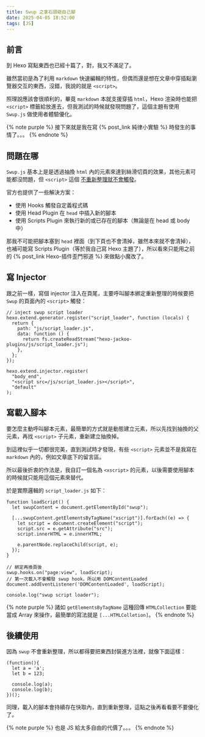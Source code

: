 ```yaml
---
title: Swup 之拿石頭砸自己腳
date: 2025-04-05 18:52:00
tags: [JS]
---
```


## 前言

到 Hexo 寫點東西也已經十篇了，對，我又不滿足了。

雖然當初是為了利用 `markdown` 快速編輯的特性，但偶而還是想在文章中穿插點瀏覽器交互的東西，沒錯，我說的就是 `<script>`。

照理說應該會很順利的，畢竟 `markdown` 本就支援穿插 `html`，Hexo 渲染時也能把 `<script>` 標籤給放進去，但我測試的時候就發現問題了，這個主題有使用 `Swup.js` 做使用者體驗優化。

{% note purple %}
接下來就是我在寫 {% post_link 純律小實驗 %} 時發生的事情了。。。
{% endnote %}

## 問題在哪

`Swup.js` 基本上是是透過抽換 `html` 內的元素來達到絲滑切頁的效果，其他元素可能都沒問題，但 `<script>` 這個 [不重新整理就不會觸發](https://swup.js.org/getting-started/common-issues/#scripts-on-the-next-page-are-not-executed)。

官方也提供了一些解決方案：

- 使用 Hooks 觸發自定義程式碼
- 使用 Head Plugin 在 `head` 中插入新的腳本
- 使用 Scripts Plugin 來執行新的或已存在的腳本（無論是在 head 或 body 中）

那我不可能把腳本塞到 `head` 裡面（到下頁也不會清掉，雖然本來就不會清掉），也補可能寫 Scripts Plugin（等於我自己寫 Hexo 主題了），所以看來只能用之前的 {% post_link Hexo-插件歪門邪道 %} 來做點小魔改了。

## 寫 Injector

跟之前一樣，寫個 injector 注入在頁尾，主要呼叫腳本綁定重新整理的時候要把 `Swup` 的頁面內的 `<script>` 觸發：

```JS index.js
// inject swup script loader
hexo.extend.generator.register("script_loader", function (locals) {
  return {
    path: "js/script_loader.js",
    data: function () {
      return fs.createReadStream("hexo-jackoo-plugins/js/script_loader.js");
    },
  };
});

hexo.extend.injector.register(
  "body_end",
  "<script src=/js/script_loader.js></script>",
  "default"
);
```

## 寫載入腳本

要怎麼主動呼叫腳本元素，最簡單的方式就是動態建立元素，所以先找到抽換的父元素，再找 `<script>` 子元素，重新建立抽換掉。

到這裡似乎一切都很完美，直到測試時才發現，有些 `<script>` 元素並不是我寫在 `markdown` 內的，例如文章底下的留言區。

所以最後折衷的作法是，我自訂一個名為 `<xscript>` 的元素，以後需要使用腳本的時候就只能用這個元素來替代。

於是實際邏輯的 `script_loader.js` 如下：

```JS script_loader.js
function loadScript() {
  let swupContent = document.getElementById("swup");

  [...swupContent.getElementsByTagName("xscript")].forEach((e) => {
    let script = document.createElement("script");
    script.src = e.getAttribute("src");
    script.innerHTML = e.innerHTML;

    e.parentNode.replaceChild(script, e);
  });
}

// 綁定再換頁後
swup.hooks.on("page:view", loadScript);
// 第一次載入不會觸發 swup hook，所以用 DOMContentLoaded
document.addEventListener('DOMContentLoaded', loadScript);

console.log("swup script loader");
```

{% note purple %}
諸如 `getElementsByTagName` 這種回傳 `HTMLCollection` 要能當成 Array 來操作，最簡單的寫法就是 `[...HTMLColletion]`。
{% endnote %}

## 後續使用

因為 `swup` 不會重新整理，所以都得要把東西封裝進方法裡，就像下面這樣：

```JS
(function(){
  let a = 'a';
  let b = 123;

  console.log(a);
  console.log(b);
})();
```

同理，載入的腳本會持續存在快取內，直到重新整理，這點之後再看看要不要優化了。

{% note purple %}
也是 JS 給太多自由的代價了。。。
{% endnote %}
